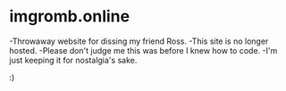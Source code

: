 # imgromb.online

-Throwaway website for dissing my friend Ross.
-This site is no longer hosted.
-Please don't judge me this was before I knew how to code.
-I'm just keeping it for nostalgia's sake.

:)
